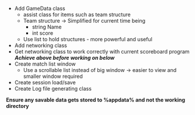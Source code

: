 * Add GameData class
	* assist class for items such as team structure
	* Team structure -> Simplified for current time being
		* string Name
		* int score
	* Use list to hold structures - more powerful and useful
* Add networking class
* Get networking class to work correctly with current scoreboard program
***Achieve above before working on below***
* Create match list window
	* Use a scrollable list instead of big window -> easier to view and smaller window required
* Create session load/save
* Create Log file generating class

**Ensure any savable data gets stored to %appdata% and not the working directory**
